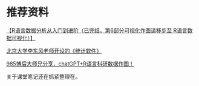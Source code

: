 # 推荐资料

[【R语言数据分析从入门到进阶（已完结。第6部分可视化作图请移步至 R语言数据可视化）】](https://www.bilibili.com/video/BV1fh411H7vi)

[北京大学李东风老师开设的《统计软件》](https://www.math.pku.edu.cn/teachers/lidf/docs/Rbook/html/_Rbook/index.html)

[985博后大师兄分享，chatGPT+R语言科研数据作图！](https://www.bilibili.com/video/BV15L411e749/?share_source=copy_web)


关于课堂笔记还在抓紧整理在。
